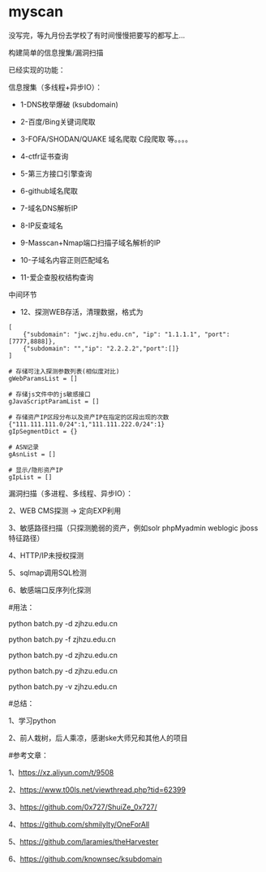 # myscan

没写完，等九月份去学校了有时间慢慢把要写的都写上...

构建简单的信息搜集/漏洞扫描

已经实现的功能：

信息搜集（多线程+异步IO）：

- 1-DNS枚举爆破 (ksubdomain)

- 2-百度/Bing关键词爬取 

- 3-FOFA/SHODAN/QUAKE 域名爬取 C段爬取 等。。。。

- 4-ctfr证书查询

- 5-第三方接口引擎查询

- 6-github域名爬取

- 7-域名DNS解析IP

- 8-IP反查域名

- 9-Masscan+Nmap端口扫描子域名解析的IP

- 10-子域名内容正则匹配域名

- 11-爱企查股权结构查询

中间环节

- 12、探测WEB存活，清理数据，格式为        
```
[
    {"subdomain": "jwc.zjhu.edu.cn", "ip": "1.1.1.1", "port":[7777,8888]},
    {"subdomain": "","ip": "2.2.2.2","port":[]}
]

# 存储可注入探测参数列表(相似度对比)
gWebParamsList = []

# 存储js文件中的js敏感接口
gJavaScriptParamList = []

# 存储资产IP区段分布以及资产IP在指定的区段出现的次数{"111.111.111.0/24":1,"111.111.222.0/24":1}
gIpSegmentDict = {}  

# ASN记录
gAsnList = []

# 显示/隐形资产IP
gIpList = []

```

漏洞扫描（多进程、多线程、异步IO）：

2、WEB CMS探测 -> 定向EXP利用

3、敏感路径扫描（只探测脆弱的资产，例如solr phpMyadmin weblogic jboss特征路径）

4、HTTP/IP未授权探测

5、sqlmap调用SQL检测

6、敏感端口反序列化探测

#用法：

python batch.py -d zjhzu.edu.cn

python batch.py -f zjhzu.edu.cn

python batch.py -d zjhzu.edu.cn

python batch.py -d zjhzu.edu.cn

python batch.py -v zjhzu.edu.cn

#总结：

1、学习python

2、前人栽树，后人乘凉，感谢ske大师兄和其他人的项目

#参考文章：

1、https://xz.aliyun.com/t/9508

2、https://www.t00ls.net/viewthread.php?tid=62399

3、https://github.com/0x727/ShuiZe_0x727/

4、https://github.com/shmilylty/OneForAll

5、https://github.com/laramies/theHarvester

6、https://github.com/knownsec/ksubdomain
